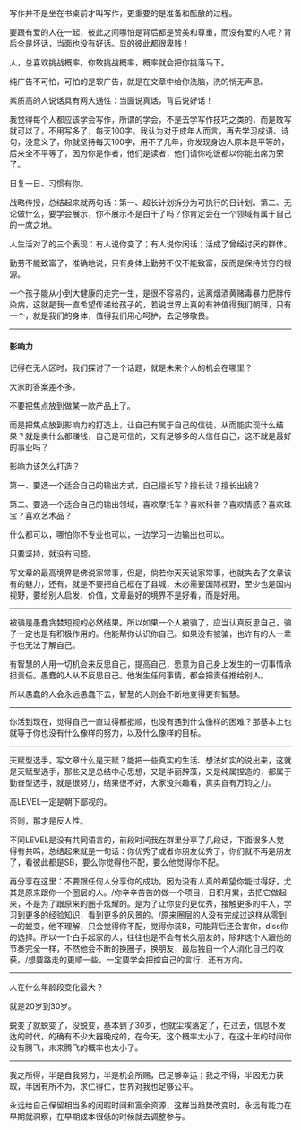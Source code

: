 写作并不是坐在书桌前才叫写作，更重要的是准备和酝酿的过程。

要跟有爱的人在一起，彼此之间哪怕是背后都是赞美和尊重，而没有爱的人呢？背后全是坏话，当面也没有好话。显的彼此都很卑贱！

人，总喜欢挑战概率。你敢挑战概率，概率就会把你挑落马下。

纯广告不可怕，可怕的是软广告，就是在文章中给你洗脑，洗的悄无声息。

素质高的人说话具有两大通性：当面说真话，背后说好话！

我觉得每个人都应该学会写作，所谓的学会，不是去学写作技巧之类的，而是敢写就可以了，不用写多了，每天100字。我认为对于成年人而言，再去学习成语、诗句，没意义了，你就坚持每天100字，用不了几年，你发现身边人原本是平等的，后来全不平等了，因为你是作者，他们是读者，他们请你吃饭都以你能出席为荣了。

日复一日、习惯有你。

战略传授，总结起来就两句话：第一、超长计划拆分为可执行的日计划。第二、无论做什么，要学会展示，你不展示不是白干了吗？你肯定会在一个领域有属于自己的一席之地。

人生活对了的三个表现：有人说你变了；有人说你闲话；活成了曾经讨厌的群体。

勤劳不能致富了，准确地说，只有身体上勤劳不仅不能致富，反而是保持贫穷的根源。

一个孩子能从小到大健康的走完一生，是很不容易的，远离烟酒黄赌毒暴力肥胖传染病，这就是我一直希望传递给孩子的，若说世界上真的有神值得我们朝拜，只有一个，就是我们的身体，值得我们用心呵护，去足够敬畏。

---
#### 影响力

记得在无人区时，我们探讨了一个话题，就是未来个人的机会在哪里？

大家的答案差不多。

不要把焦点放到做某一款产品上了。

而是把焦点放到影响力的打造上，让自己有属于自己的信徒，从而能实现什么结果？就是卖什么都赚钱，自己是可信的，又有足够多的人信任自己，这不就是最好的事业吗？

影响力该怎么打造？

第一、要选一个适合自己的输出方式，自己擅长写？擅长读？擅长出镜？

第二、要选一个适合自己的输出领域，喜欢摩托车？喜欢科普？喜欢情感？喜欢珠宝？喜欢艺术品？

什么都可以，哪怕你不专业也可以，一边学习一边输出也可以。

只要坚持，就没有问题。


写文章的最高境界是佛说家常事，但是，倘若你天天说家常事，也就失去了文章该有的魅力，还有，就是不要把自己框在了县城，未必需要国际视野，至少也是国内视野，要给别人启发、价值，文章最好的境界不是好看，而是好用。

---

被骗是愚蠢贪婪短视的必然结果。所以如果一个人被骗了，应当认真反思自己，骗子一定也是有积极作用的。他能帮你认识你自己。如果没有被骗，也许有的人一辈子也无法了解自己。

有智慧的人用一切机会来反思自己，提高自己，愿意为自己身上发生的一切事情承担责任。愚蠢的人从不反思自己。他发生任何事情，都会把责任推给别人。

所以愚蠢的人会永远愚蠢下去，智慧的人则会不断地变得更有智慧。

---

你活到现在，觉得自己一直过得都挺顺，也没有遇到什么像样的困难？那基本上也就等于你也没有什么像样的努力，以及什么像样的目标。

---

天赋型选手，写文章什么是天赋？能把一些真实的生活、想法如实的说出来，这就是天赋型选手，那些又是总结中心思想，又是华丽辞藻，又是纯属捏造的，都属于勤奋型选手，就是很努力，结果很不好，大家没兴趣看，真实自有万钧之力。


高LEVEL一定是朝下鄙视的。

否则，那才是反人性。

不同LEVEL是没有共同语言的，前段时间我在群里分享了几段话，下面很多人觉得有共鸣，总结起来就是一句话：你优秀了或者你朋友优秀了，你们就不再是朋友了，看彼此都是SB，要么你觉得他不配，要么他觉得你不配。

再分享在这里：不要跟任何人分享你的成功，因为没有人真的希望你能过得好，尤其是原来跟你一个圈层的人。/你辛辛苦苦的做一个项目，日积月累，去把它做起来，不是为了跟原来的圈子炫耀的。是为了让你变的更优秀，接触更多的牛人，学习到更多的经验知识，看到更多的风景的。/原来圈层的人没有完成过这样从零到一的蜕变，他不理解，只会觉得你不配，觉得你装B，可能背后还会害你，diss你的选择。所以一个白手起家的人，往往也是不会有长久朋友的，除非这个人跟他的节奏完全一样，不然他会不断的换圈子，换朋友，最后独自一个人消化自己的收获。/想要路走的更顺一些，一定要学会把控自己的言行，还有方向。

---

人在什么年龄段变化最大？

就是20岁到30岁。

蜕变了就蜕变了，没蜕变，基本到了30岁，也就尘埃落定了，在过去，信息不发达的时代，的确有不少大器晚成的，在今天，这个概率太小了，在这十年的时间你没有腾飞，未来腾飞的概率也太小了。

---

我之所得，半是自我努力，半是机会所赐，已足够幸运；我之不得，半因无力获取，半因有所不为，求仁得仁，世界对我也足够公平。


永远给自己保留相当多的闲暇时间和富余资源，这样当趋势改变时，永远有能力在早期就洞察，在早期成本很低的时候就去调整参与。

